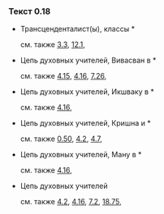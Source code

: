 ### Текст 0.18
	
- Трансценденталист(ы), классы \*

	см. также  [3.3](../03/0303.md),  [12.1](../12/1201.md), 
	
- Цепь духовных учителей, Вивасван в \*

	см. также  [4.15](../04/0415.md),  [4.16](../04/0416.md),  [7.26](../07/0726.md), 
	
- Цепь духовных учителей, Икшваку в \*

	см. также  [4.16](../04/0416.md), 
	
- Цепь духовных учителей, Кришна и \*

	см. также  [0.50](../00/0050.md),  [4.2](../04/0402.md),  [4.7](../04/0407.md), 
	
- Цепь духовных учителей, Ману в \*

	см. также  [4.16](../04/0416.md), 
	
- Цепь духовных учителей

	см. также  [4.2](../04/0402.md),  [4.16](../04/0416.md),  [7.2](../07/0702.md),  [18.75](../18/1875.md), 
